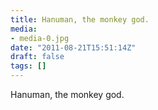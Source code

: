 ```yaml
---
title: Hanuman, the monkey god.
media:
- media-0.jpg
date: "2011-08-21T15:51:14Z"
draft: false
tags: []
---
```

Hanuman, the monkey god.
